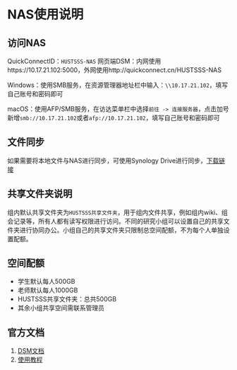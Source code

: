 # NAS使用说明

## 访问NAS

QuickConnectID：`HUSTSSS-NAS`
网页端DSM：内网使用https://10.17.21.102:5000，外网使用http://quickconnect.cn/HUSTSSS-NAS

Windows：使用SMB服务，在资源管理器地址栏中输入：`\\10.17.21.102`，填写自己账号和密码即可

macOS：使用AFP/SMB服务，在访达菜单栏中选择`前往 -> 连接服务器`，点击加号新增`smb://10.17.21.102`或者`afp://10.17.21.102`，填写自己账号和密码即可	



## 文件同步

如果需要将本地文件与NAS进行同步，可使用Synology Drive进行同步，[下载链接](https://www.synology.cn/zh-cn/dsm/feature/drive)



## 共享文件夹说明

组内默认共享文件夹为`HUSTSSS共享文件夹`，用于组内文件共享，例如组内wiki、组会记录等，所有人都有读写权限进行访问。不同的研究小组可以设置自己的共享文件夹进行协同办公。小组自己的共享文件夹只限制总空间配额，不为每个人单独设置配额。



## 空间配额

- 学生默认每人500GB
- 老师默认每人1000GB
- HUSTSSS共享文件夹：总共500GB
- 其余小组共享空间需联系管理员



## 官方文档

1. [DSM文档](https://kb.synology.cn/zh-cn/DSM/help/DSM/MainMenu/get_started?version=7)
2. [使用教程](https://kb.synology.cn/zh-cn/search?sources%5B%5D=tutorial)
